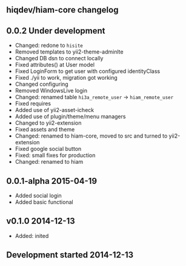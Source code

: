 hiqdev/hiam-core changelog
--------------------------

## 0.0.2 Under development

- Changed: redone to `hisite`
- Removed templates to yii2-theme-adminlte
- Changed DB dsn to connect locally
- Fixed attributes() at User model
- Fixed LoginForm to get user with configured identityClass
- Fixed ./yii to work, migration got working
- Changed configuring
- Removed WindowsLive login
- Changed: renamed table `hi3a_remote_user` -> `hiam_remote_user`
- Fixed requires
- Added use of yii2-asset-icheck
- Added use of plugin/theme/menu managers
- Changed to yii2-extension
- Fixed assets and theme
- Changed: renamed to hiam-core, moved to src and turned to yii2-extension
- Fixed google social button
- Fixed: small fixes for production
- Changed: renamed to hiam

## 0.0.1-alpha 2015-04-19

- Added social login
- Added basic functional

## v0.1.0 2014-12-13

- Added: inited

## Development started 2014-12-13

